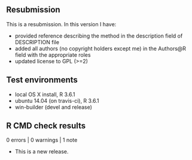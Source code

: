 ## Resubmission
This is a resubmission. In this version I have:

* provided reference describing the method in the description field of DESCRIPTION file
* added all authors (no copyright holders except me) in the Authors@R field with the appropriate roles
* updated license to GPL (>=2)

## Test environments
* local OS X install, R 3.6.1
* ubuntu 14.04 (on travis-ci), R 3.6.1
* win-builder (devel and release)

## R CMD check results

0 errors | 0 warnings | 1 note

* This is a new release.
